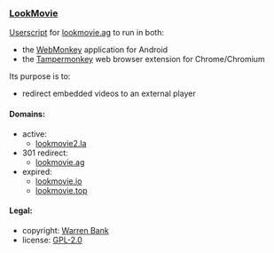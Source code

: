 ### [LookMovie](https://github.com/warren-bank/crx-LookMovie/tree/webmonkey-userscript/es5)

[Userscript](https://github.com/warren-bank/crx-LookMovie/raw/webmonkey-userscript/es5/webmonkey-userscript/LookMovie.user.js) for [lookmovie.ag](https://lookmovie.ag/) to run in both:
* the [WebMonkey](https://github.com/warren-bank/Android-WebMonkey) application for Android
* the [Tampermonkey](https://chrome.google.com/webstore/detail/tampermonkey/dhdgffkkebhmkfjojejmpbldmpobfkfo) web browser extension for Chrome/Chromium

Its purpose is to:
* redirect embedded videos to an external player

#### Domains:

* active:
  - [lookmovie2.la](https://lookmovie2.la/)
* 301 redirect:
  - [lookmovie.ag](https://lookmovie.ag/)
* expired:
  - [lookmovie.io](https://lookmovie.io/)
  - [lookmovie.top](https://lookmovie.top/)

#### Legal:

* copyright: [Warren Bank](https://github.com/warren-bank)
* license: [GPL-2.0](https://www.gnu.org/licenses/old-licenses/gpl-2.0.txt)
